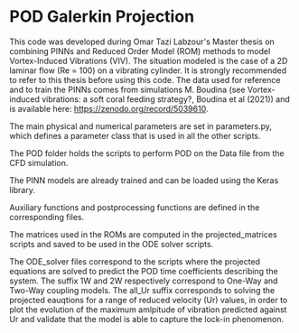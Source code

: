 # POD Galerkin Projection


This code was developed during Omar Tazi Labzour's Master thesis on combining PINNs and Reduced Order Model (ROM) methods to model Vortex-Induced Vibrations (VIV). The situation modeled is the case of a 2D laminar flow (Re = 100) on a vibrating cylinder. It is strongly recommended to refer to this thesis before using this code. The data used for reference and to train the PINNs comes from simulations M. Boudina (see Vortex-induced vibrations: a soft coral feeding strategy?, Boudina et al (2021))  and is available here: https://zenodo.org/record/5039610.

The main physical and numerical parameters are set in parameters.py, which defines a parameter class that is used in all the other scripts.

The POD folder holds the scripts to perform POD on the Data file from the CFD simulation.

The PINN models are already trained and can be loaded using the Keras library.

Auxiliary functions and postprocessing functions are defined in the corresponding files.

The matrices used in the ROMs are computed in the projected_matrices scripts and saved to be used in the ODE solver scripts.

The ODE_solver files correspond to the scripts where the projected equations are solved to predict the POD time coefficients describing the system. The suffix 1W and 2W respectively correspond to One-Way and Two-Way coupling models. The all_Ur suffix corresponds to solving the projected eauqtions for a range of reduced velocity (Ur) values, in order to plot the evolution of the maximum amlpitude of vibration predicted against Ur and validate that the model is able to capture the lock-in phenomenon.     
